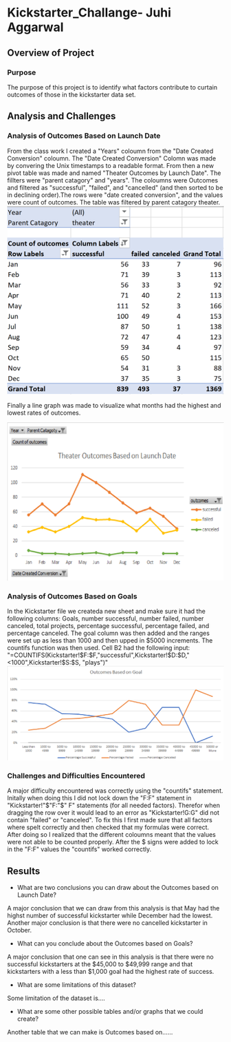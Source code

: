 # Kickstarter_Challange- Juhi Aggarwal


## Overview of Project

### Purpose
The purpose of this project is to identify what factors contribute to curtain outcomes of those in the kickstarter data set. 

## Analysis and Challenges

### Analysis of Outcomes Based on Launch Date
From the class work I created a "Years" coloumn from the "Date Created Conversion" coloumn. The "Date Created Conversion" Colomn was made by convering the Unix timestamps to a readable format. From then a new pivot table was made and named "Theater Outcomes by Launch Date". The fillters were "parent catagory" and "years". The coloumns were Outcomes and filtered as "successful", "failed", and "cancelled" (and then sorted to be in declining order).The rows were "date created conversion", and the values were count of outcomes. The table was filtered by parent catagory theater. 
![Theater_Outcomes_vs_Launchtable.png](Theater_Outcomes_vs_Launchtable.png)

Finally a line graph was made to visualize what months had the highest and lowest rates of outcomes. 

![Theater_Outcomes_vs_Launch.png](Theater_Outcomes_vs_Launch.png)

### Analysis of Outcomes Based on Goals
In the Kickstarter file we createda new sheet and make sure it had the following columns: Goals, number successful, number failed, number canceled, total projects, percentage successful, percentage failed, and percentage canceled. The goal column was then added and the ranges were set up as less than 1000 and then upped in $5000 increments. The countifs function was then used. Cell B2 had the following input: "=COUNTIFS(Kickstarter!$F:$F,"successful",Kickstarter!$D:$D,"<1000",Kickstarter!$S:$S, "plays")"
![Outcomes_vs_Goals.png](Outcomes_vs_Goals.png)
### Challenges and Difficulties Encountered
A major difficulty encountered was correctly using the "countifs" statement. Initally when doing this I did not lock down the "F:F" statement in "Kickstarter!"$"F:"$" F" statements (for all needed factors). Therefor when dragging the row over it would lead to an error as "Kickstarter!G:G" did not contain "failed" or "canceled". To fix this I first made sure that all factors where spelt correctly and then checked that my formulas were correct. After doing so I realized that the different coloumns meant that the values were not able to be counted properly. After the $ signs were added to lock in the "F:F" values the "countifs" worked correctly.

## Results

- What are two conclusions you can draw about the Outcomes based on Launch Date?

A major conclusion that we can draw from this analysis is that May had the highst number of successful kickstarter while December had the lowest. Another major conclusion is that there were no cancelled kickstarter in October. 

- What can you conclude about the Outcomes based on Goals?

A major conclusion that one can see in this analysis is that there were no successful kickstarters at the $45,000 to $49,999 range and that kickstarters with a less than $1,000 goal had the highest rate of success. 

- What are some limitations of this dataset?

Some limitation of the dataset is....
- What are some other possible tables and/or graphs that we could create?

Another table that we can make is Outcomes based on......
